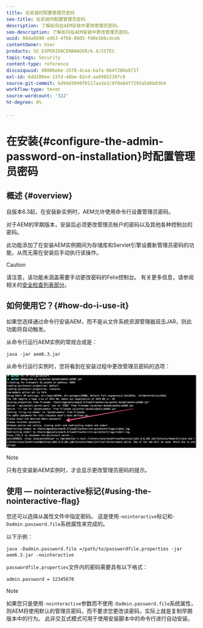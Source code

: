 ```yaml
---
title: 在安装时配置管理员密码
seo-title: 在安装时配置管理员密码
description: 了解如何在AEM安装中更改管理员密码。
seo-description: 了解如何在AEM安装中更改管理员密码。
uuid: 06da9890-ed63-4fb6-88d5-fd0e16bc4ceb
contentOwner: User
products: SG_EXPERIENCEMANAGER/6.4/SITES
topic-tags: Security
content-type: reference
discoiquuid: 00806e6e-3578-4caa-bafa-064f200a871f
exl-id: 6dd289ee-13fd-46be-82cd-aa69852397c9
source-git-commit: bd94d3949f0117aa3e1c9f0e84f7293a5d6b03b4
workflow-type: tm+mt
source-wordcount: '322'
ht-degree: 0%

---
```


# 在安装{#configure-the-admin-password-on-installation}时配置管理员密码

## 概述 {#overview}

自版本6.3起，在安装新实例时，AEM允许使用命令行设置管理员密码。

对于AEM的早期版本，安装后必须更改管理员帐户的密码以及其他各种控制台的密码。

此功能添加了在安装AEM实例期间为存储库和Servlet引擎设置新管理员密码的功能，从而无需在安装后手动执行该操作。

>[!CAUTION]
>
>请注意，该功能未涵盖需要手动更改密码的Felix控制台。 有关更多信息，请参阅相关的[安全检查列表部分](/help/sites-administering/security-checklist.md#change-default-passwords-for-the-aem-and-osgi-console-admin-accounts)。

## 如何使用它？{#how-do-i-use-it}

如果您选择通过命令行安装AEM，而不是从文件系统资源管理器双击JAR，则此功能将自动触发。

从命令行运行AEM实例的常规合成是：

```shell
java -jar aem6.3.jar
```

从命令行运行实例时，您将看到在安装过程中更改管理员密码的选项：

![chlimage_1-116](assets/chlimage_1-116.png)

>[!NOTE]
>
>只有在安装新AEM实例时，才会显示更改管理员密码的提示。

## 使用 — nointeractive标记{#using-the-nointeractive-flag}

您还可以选择从属性文件中指定密码。 这是使用`-nointeractive`标记和`-Dadmin.password.file`系统属性来完成的。

以下示例：

```shell
java -Dadmin.password.file =/path/to/passwordfile.properties -jar aem6.3.jar -nointeractive
```

`passwordfile.properties`文件内的密码需要具有以下格式：

```xml
admin.password = 12345678
```

>[!NOTE]
>
>如果您只是使用`-nointeractive`参数而不使用`-Dadmin.password.file`系统属性，则AEM将使用默认的管理员密码，而不要求您更改该密码，实际上就是复制早期版本中的行为。 此非交互式模式可用于使用安装脚本中的命令行进行自动安装。
